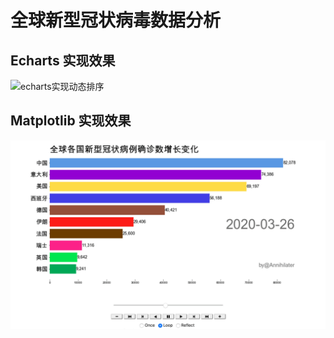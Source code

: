 # 全球新型冠状病毒数据分析

## Echarts 实现效果

![echarts实现动态排序](https://raw.githubusercontent.com/Annihilater/global_coronavirus_statistics/master/picture/echarts实现动态排序.gif)



## Matplotlib 实现效果

![matplotlib 实现动态排序区分颜色](https://raw.githubusercontent.com/Annihilater/global_coronavirus_statistics/master/picture/matplotlib实现动态排序区分颜色.gif)



